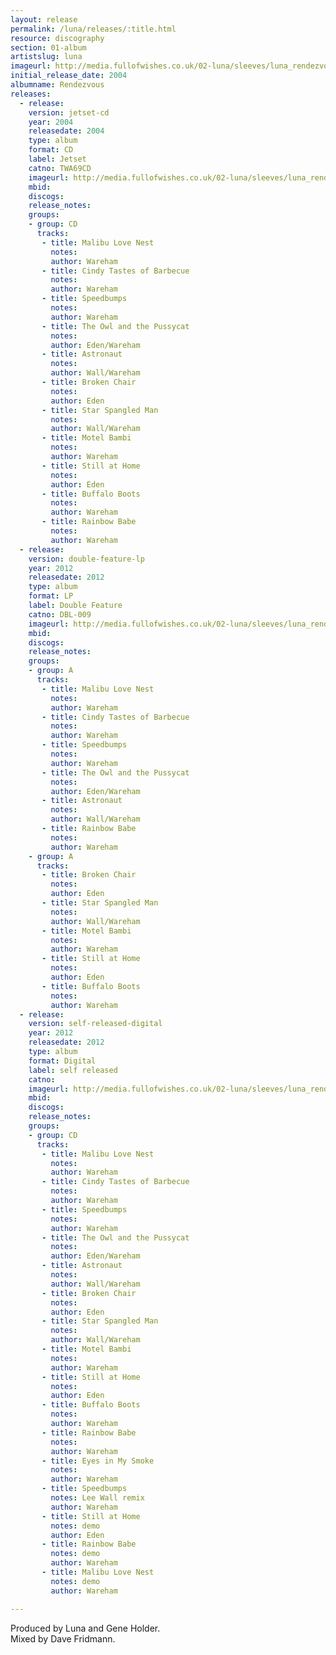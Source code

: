 ```yaml
---
layout: release
permalink: /luna/releases/:title.html
resource: discography
section: 01-album
artistslug: luna
imageurl: http://media.fullofwishes.co.uk/02-luna/sleeves/luna_rendezvous.jpg
initial_release_date: 2004
albumname: Rendezvous
releases:
  - release: 
    version: jetset-cd
    year: 2004
    releasedate: 2004
    type: album
    format: CD
    label: Jetset
    catno: TWA69CD
    imageurl: http://media.fullofwishes.co.uk/02-luna/sleeves/luna_rendezvous.jpg
    mbid: 
    discogs: 
    release_notes: 
    groups:
    - group: CD
      tracks:
       - title: Malibu Love Nest
         notes: 
         author: Wareham
       - title: Cindy Tastes of Barbecue
         notes: 
         author: Wareham
       - title: Speedbumps
         notes: 
         author: Wareham
       - title: The Owl and the Pussycat
         notes: 
         author: Eden/Wareham
       - title: Astronaut
         notes: 
         author: Wall/Wareham
       - title: Broken Chair
         notes: 
         author: Eden
       - title: Star Spangled Man
         notes: 
         author: Wall/Wareham
       - title: Motel Bambi
         notes: 
         author: Wareham
       - title: Still at Home
         notes: 
         author: Eden
       - title: Buffalo Boots
         notes: 
         author: Wareham
       - title: Rainbow Babe
         notes: 
         author: Wareham
  - release: 
    version: double-feature-lp
    year: 2012
    releasedate: 2012
    type: album
    format: LP
    label: Double Feature
    catno: DBL-009
    imageurl: http://media.fullofwishes.co.uk/02-luna/sleeves/luna_rendezvous.jpg
    mbid: 
    discogs: 
    release_notes: 
    groups:
    - group: A
      tracks:
       - title: Malibu Love Nest
         notes: 
         author: Wareham
       - title: Cindy Tastes of Barbecue
         notes: 
         author: Wareham
       - title: Speedbumps
         notes: 
         author: Wareham
       - title: The Owl and the Pussycat
         notes: 
         author: Eden/Wareham
       - title: Astronaut
         notes: 
         author: Wall/Wareham
       - title: Rainbow Babe
         notes: 
         author: Wareham
    - group: A
      tracks:
       - title: Broken Chair
         notes: 
         author: Eden
       - title: Star Spangled Man
         notes: 
         author: Wall/Wareham
       - title: Motel Bambi
         notes: 
         author: Wareham
       - title: Still at Home
         notes: 
         author: Eden
       - title: Buffalo Boots
         notes: 
         author: Wareham
  - release: 
    version: self-released-digital
    year: 2012
    releasedate: 2012
    type: album
    format: Digital
    label: self released
    catno: 
    imageurl: http://media.fullofwishes.co.uk/02-luna/sleeves/luna_rendezvous.jpg
    mbid: 
    discogs: 
    release_notes: 
    groups:
    - group: CD
      tracks:
       - title: Malibu Love Nest
         notes: 
         author: Wareham
       - title: Cindy Tastes of Barbecue
         notes: 
         author: Wareham
       - title: Speedbumps
         notes: 
         author: Wareham
       - title: The Owl and the Pussycat
         notes: 
         author: Eden/Wareham
       - title: Astronaut
         notes: 
         author: Wall/Wareham
       - title: Broken Chair
         notes: 
         author: Eden
       - title: Star Spangled Man
         notes: 
         author: Wall/Wareham
       - title: Motel Bambi
         notes: 
         author: Wareham
       - title: Still at Home
         notes: 
         author: Eden
       - title: Buffalo Boots
         notes: 
         author: Wareham
       - title: Rainbow Babe
         notes: 
         author: Wareham
       - title: Eyes in My Smoke
         notes: 
         author: Wareham
       - title: Speedbumps
         notes: Lee Wall remix
         author: Wareham
       - title: Still at Home
         notes: demo
         author: Eden
       - title: Rainbow Babe
         notes: demo
         author: Wareham
       - title: Malibu Love Nest
         notes: demo
         author: Wareham

---
```

Produced by Luna and Gene Holder.  
Mixed by Dave Fridmann.
